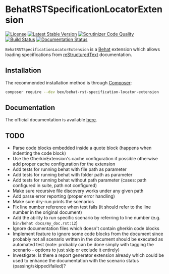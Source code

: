 BehatRSTSpecificationLocatorExtension
=====================================

[![License](https://poser.pugx.org/bex/behat-rst-specification-locator-extension/license)](https://packagist.org/packages/bex/behat-rst-specification-locator-extension)
[![Latest Stable Version](https://poser.pugx.org/bex/behat-rst-specification-locator-extension/version)](https://packagist.org/packages/bex/behat-rst-specification-locator-extension)
[![Scrutinizer Code Quality](https://scrutinizer-ci.com/g/tkotosz/BehatRSTSpecificationLocatorExtension/badges/quality-score.png?b=master)](https://scrutinizer-ci.com/g/tkotosz/BehatRSTSpecificationLocatorExtension/?branch=master)
[![Build Status](https://scrutinizer-ci.com/g/tkotosz/BehatRSTSpecificationLocatorExtension/badges/build.png?b=master)](https://scrutinizer-ci.com/g/tkotosz/BehatRSTSpecificationLocatorExtension/build-status/master)
[![Documentation Status](https://readthedocs.org/projects/behat-rst-specification-locator-extension/badge/?version=latest)](https://behat-rst-specification-locator-extension.readthedocs.io/en/latest/?badge=latest)

`BehatRSTSpecificationLocatorExtension` is a [Behat](https://behat.org) extension which allows loading specifications from [reStructuredText](https://docutils.sourceforge.io/rst.html) documentation.

Installation
------------

The recommended installation method is through [Composer](https://getcomposer.org):

```bash
composer require --dev bex/behat-rst-specification-locator-extension
```

Documentation
-------------

The official documentation is available [here](https://behat-rst-specification-locator-extension.readthedocs.io/).


TODO
----
- Parse code blocks embedded inside a quote block (happens when indenting the code block)
- Use the GherkinExtension's cache configuration if possible otherwise add proper cache configuration for the extension
- Add tests for running behat with file path as parameter
- Add tests for running behat with folder path as parameter
- Add tests for running behat without path parameter (cases: path configured in suite, path not configured)
- Make sure recursive file discovery works under any given path
- Add parse error reporting (proper error handling)
- Make sure dry-run prints the scenarios
- Fix line number reference when test fails (it should refer to the line number in the original document)
- Add the ability to run specific scenario by referring to line number (e.g. `bin/behat docs/my_doc.rst:12`)
- Ignore documentation files which doesn't contain gherkin code blocks
- Implement feature to ignore some code blocks from the document since probably not all scenario written in the document should be executed as automated test (note: probably can be done simply with tagging the scenario - options to just skip or exclude it entirely)
- Investigate: Is there a report generator extension already which could be used to enhance the documentation with the scenario status (passing/skipped/failed)?
